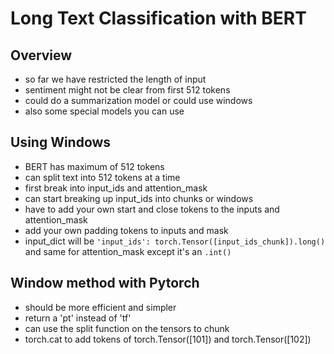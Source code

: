# Long Text Classification with BERT

## Overview 

- so far we have restricted the length of input
- sentiment might not be clear from first 512 tokens
- could do a summarization model or could use windows
- also some special models you can use

## Using Windows

- BERT has maximum of 512 tokens
- can split text into 512 tokens at a time
- first break into input_ids and attention_mask
- can start breaking up input_ids into chunks or windows
- have to add your own start and close tokens to the inputs and attention_mask
- add your own padding tokens to inputs and mask
- input_dict will be `'input_ids': torch.Tensor([input_ids_chunk]).long()` and same for attention_mask except it's an `.int()`

## Window method with Pytorch

- should be more efficient and simpler
- return a 'pt' instead of 'tf'
- can use the split function on the tensors to chunk
- torch.cat to add tokens of torch.Tensor([101]) and torch.Tensor([102])

